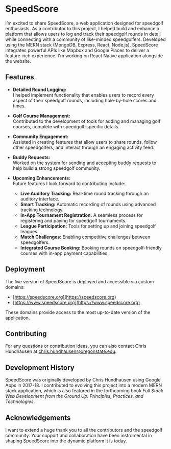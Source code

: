 # SpeedScore

I’m excited to share SpeedScore, a web application designed for speedgolf enthusiasts. As a contributor to this project, I helped build and enhance a platform that allows users to log and track their speedgolf rounds in detail while connecting with a community of like-minded speedgolfers. Developed using the MERN stack (MongoDB, Express, React, Node.js), SpeedScore integrates powerful APIs like Mapbox and Google Places to deliver a feature-rich experience. I'm working on React Native application alongside the website.

## Features

- **Detailed Round Logging:**  
  I helped implement functionality that enables users to record every aspect of their speedgolf rounds, including hole-by-hole scores and times.

- **Golf Course Management:**  
  Contributed to the development of tools for adding and managing golf courses, complete with speedgolf-specific details.

- **Community Engagement:**  
  Assisted in creating features that allow users to share rounds, follow other speedgolfers, and interact through an engaging activity feed.

- **Buddy Requests:**  
  Worked on the system for sending and accepting buddy requests to help build a strong speedgolf community.

- **Upcoming Enhancements:**  
  Future features I look forward to contributing include:
  - **Live Auditory Tracking:** Real-time round tracking through an auditory interface.
  - **Smart Tracking:** Automatic recording of rounds using advanced tracking technology.
  - **In-App Tournament Registration:** A seamless process for registering and paying for speedgolf tournaments.
  - **League Participation:** Tools for setting up and joining speedgolf leagues.
  - **Match Challenges:** Enabling competitive challenges between speedgolfers.
  - **Integrated Course Booking:** Booking rounds on speedgolf-friendly courses with in-app payment capabilities.

## Deployment

The live version of SpeedScore is deployed and accessible via custom domains:
- [https://speedscore.org](https://speedscore.org)
- [https://www.speedscore.org](https://www.speedscore.org)

These domains provide access to the most up-to-date version of the application.

## Contributing

For any questions or contribution ideas, you can also contact Chris Hundhausen at chris.hundhausen@oregonstate.edu.

## Development History

SpeedScore was originally developed by Chris Hundhausen using Google Apps in 2017-18. I contributed to evolving this project into a modern MERN stack application, which is also featured in the forthcoming book *Full Stack Web Development from the Ground Up: Principles, Practices, and Technologies*.

## Acknowledgements

I want to extend a huge thank you to all the contributors and the speedgolf community. Your support and collaboration have been instrumental in shaping SpeedScore into the dynamic platform it is today.
